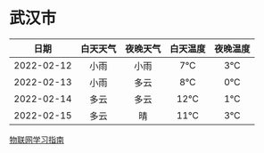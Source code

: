 # 武汉市
|日期|白天天气|夜晚天气|白天温度|夜晚温度|
|:--:|:--:|:--:|:--:|:--:|
|2022-02-12|小雨|小雨|7℃|3℃|
|2022-02-13|小雨|多云|8℃|0℃|
|2022-02-14|多云|多云|12℃|1℃|
|2022-02-15|多云|晴|11℃|3℃|
 
[物联网学习指南](http://doc.lziqi.top/IoT)
